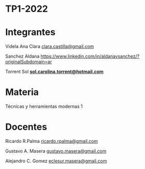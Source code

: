 # TP1-2022
# Integrantes

Videla Ana Clara <clara.castilla@gmail.com>

Sanchez Aldana <https://www.linkedin.com/in/aldanavsanchez/?originalSubdomain=ar>

Torrent Sol **<sol.carolina.torrent@hotmail.com>**

# Materia

Técnicas y herramientas modernas 1

# Docentes

Ricardo R.Palma
ricardo.rpalma@gmail.com

Gustavo A. Masera
gustavo.masera@gmail.com

Alejandro C. Gomez
eclesur.masera@gmail.com
